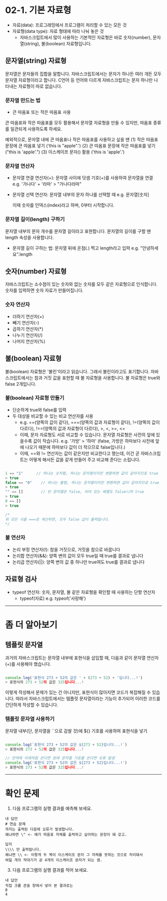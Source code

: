 # 02-1. 기본 자료형

- 자료(data): 프로그래밍에서 프로그램이 처리할 수 있는 모든 것
- 자료형(data type): 자료 형태에 따라 나눠 놓은 것
    - 자바스크립트에서 많이 사용하는 기본적인 자료형은 바로 숫자(number), 문자열(string), 불(boolean) 자료형입니다.


## 문자열(string) 자료형

문자열은 문자들의 집합을 말합니다. 자바스크립트에서는 문자가 하나든 여러 개든 모두 문자열 자료형이라고 합니다. C언어 등 언어와 다르게 자바스크립트는 문자 하나만 나타내는 자료형이 따로 없습니다.

### 문자열 만드는 법

- 큰 따옴표 또는 작은 따옴표 사용

큰 따옴표와 작은 따옴표를 모두 활용해서 문자열 자료형을 만들 수 있지만, 따옴표 종류를 일관되게 사용하도록 하세요.

예외적으로, 문자열 내에 큰 따옴표나 작은 따옴표를 사용하고 싶을 땐
    (1) 작은 따옴표 문장에 큰 따옴표 넣기 ('this is "apple".')
    (2) 큰 따옴표 문장에 작은 따옴표를 넣기 ("this is 'apple'.")
    (3) 이스케이프 문자(\) 활용 ('this is \'apple\'.')

### 문자열 연산자

- 문자열 연결 연산자(+): 문자열 사이에 덧셈 기호(+)를 사용하여 문자열을 연결
    e.g. '가나다' + '라마' > "가나다라마"

- 문자열 선택 연산자: 문자열 내부의 문자 하나를 선택할 때
    e.g. 문자열[숫자]
    
    이때 숫자를 인덱스(index)라고 하며, 0부터 시작합니다.

### 문자열 길이(length) 구하기

문자열 내부의 문자 개수를 문자열 길이라고 표현합니다. 문자열의 길이를 구할 땐 length 속성을 사용합니다.

- 문자열 길이 구하는 법: 문자열 뒤에 온점(.) 찍고 length라고 입력
    e.g. "안녕하세요".length


## 숫자(number) 자료형

자바스크립트는 소수점이 있는 숫자와 없는 숫자를 모두 같은 자료형으로 인식합니다. 숫자를 입력하면 숫자 자료가 만들어집니다.

### 숫자 연산자

- 더하기 연산자(+)
- 빼기 연산자(-)
- 곱하기 연산자(*)
- 나누기 연산자(/)
- 나머지 연산자(%)


## 불(boolean) 자료형

불(boolean) 자료형은 '불린'이라고 읽습니다. 그래서 불린이라고도 표기합니다.
자바스크립트에서는 참과 거짓 값을 표현할 때 불 자료형을 사용합니다.
불 자료형은 true와 false 2개입니다.

### 불(boolean) 자료형 만들기

- 단순하게 true와 false를 입력
- 두 대상을 비교할 수 있는 비교 연산자를 사용
    - e.g. ==(양쪽의 값이 같다), ===(양쪽의 값과 자료형이 같다), !=(양쪽의 값이 다르다), !==(양쪽의 값과 자료형이 다르다), >, <, >=, <=
    - 이때, 문자 자료형도 서로 비교할 수 있습니다. 문자열 자료형은 사전의 앞에 있을수록 값이 작습니다.
        e.g. '가방' > '하마' (false, 가방은 하마보다 사전에 앞에 나오기 때문에 하마보다 값이 더 작으므로 false입니다.)
    - 이때, ==와 != 연산자는 값이 같은지만 비교한다고 했는데, 이건 곧 자바스크립트는 어떻게 해서든 값을 같게 만들어 주고 비교해 준다는 소립니다.

```javascript

1 == "1"      // 하나는 숫자형, 하나는 문자형이지만 변환하면 값이 같아지므로 true
> true
false == "0"    // 하나는 불형, 하나는 문자열이지만 변환하면 값이 같아지므로 true
> true
"" == []        // 빈 문자열은 false, 비어 있는 배열도 false니까 true
> true
0 == []
> true

/*
위 모든 식을 ===로 계산하면, 모두 false 값이 출력됩니다.
*/

```

### 불 연산자

- 논리 부정 연산자(!): 참을 거짓으로, 거짓을 참으로 바꿉니다
- 논리합 연산자(&&): 양쪽 변의 값이 모두 true일 때 true를 결과로 냅니다
- 논리곱 연산자(||): 양쪽 변의 값 중 하나만 true여도 true를 결과로 냅니다


## 자료형 검사

- typeof 연산자: 숫자, 문자열, 불 같은 자료형을 확인할 때 사용하는 단항 연산자
    - typeof(자료)
    e.g. typeof('사랑해')

---

# 좀 더 알아보기

## 템플릿 문자열

과거의 자바스크립트는 문자열 내부에 표현식을 삽입할 때, 다음과 같이 문자열 연산자(+)를 사용해야 했습니다.

```javascript

console.log('표현식 273 + 52의 값은 ' + (273 + 52) + '입니다...!')
> 표현식의 273 + 52의 값은 325입니다...!

```

이렇게 작성해서 문제가 있는 건 아니지만, 표현식이 많아지면 코드가 복잡해질 수 있습니다.
따라서 자바스크립트에서는 템플릿 문자열이라는 기능이 추가되어 이러한 코드를 간단하게 작성할 수 있습니다.

### 템플릿 문자열 사용하기

문자열 내부(단, 문자열을 ``으로 감쌀 것)에 ${} 기호를 사용하여 표현식을 넣기

```javascript

console.log(`표현식 273 + 52의 값은 ${273 + 52}입니다...!`)
> 표현식의 273 + 52의 값은 325입니다...!

// 만약에 아래처럼 쓴다면 원래 문자열 기호를 쓴다면 오류 발생
console.log('표현식 273 + 52의 값은 ${273 + 52}입니다...!')
> 표현식의 273 + 52의 값은 325입니다...!

```

---

# 확인 문제

1. 다음 프로그램의 실행 결과를 예측해 보세요.

<script>
    console.log("# 연습 문제")
    console.log("\\\\\\\\")
</script>

    내 답안
    # 연습 문제
    까지는 출력된 다음에 오류가 발생합니다.
    왜냐하면 \" <- 얘가 따옴표 자체를 출력하고 싶어하는 문장이 돼 갖고.

    답지
    \\\\ 만 출력됩니다.
    왜냐면 \\ <- 이렇게 두 짝이 이스케이프 문자 그 자체를 뜻하는 것으로 처리돼서
    여덟 개의 작대기가 곧 4개의 이스케이프 문자가 되는 셈.

3. 다음 프로그램의 실행 결과를 적어 보세요.

<script>
    console.log(2 + 2 - 2 * 2 / 2 * 2 )
    console.log(2 - 2 + 2 / 2 * 2 + 2)
</script>

    내 답안
    직접 크롬 콘솔 창에서 넣어 본 결과로는
    0
    4



